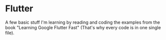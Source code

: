 # Flutter
A few basic stuff I'm learning by reading and coding the examples from the book "Learning Google Flutter Fast" (That's why every code is in one single file).
